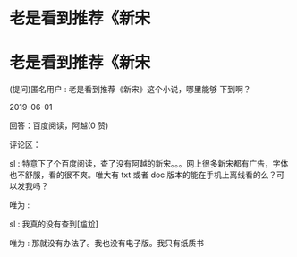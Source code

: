 # 老是看到推荐《新宋

# 老是看到推荐《新宋

(提问)匿名用户 : 老是看到推荐《新宋》这个小说，哪里能够 下到啊？

2019-06-01

回答：百度阅读，阿越(0 赞)

评论区：

sl : 特意下了个百度阅读，查了没有阿越的新宋。。。网上很多新宋都有广告，字体也不舒服，看的很不爽。唯大有 txt 或者 doc 版本的能在手机上离线看的么？可以发我吗？

唯为 :

sl : 我真的没有查到[尴尬]

唯为 : 那就没有办法了。我也没有电子版。我只有纸质书